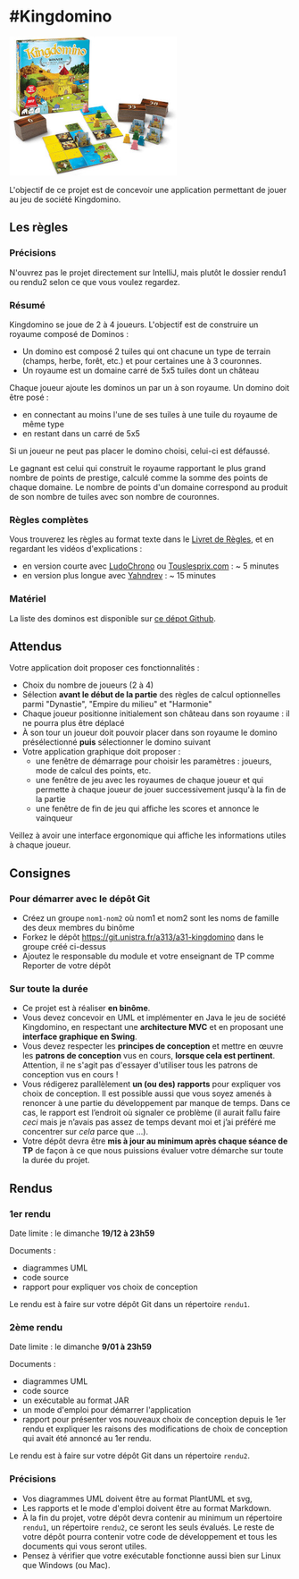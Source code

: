 #Kingdomino
==========

![](rendu1/kingdomino/ressources/kingdomino_elements_small.jpg)

L'objectif de ce projet est de concevoir une application permettant de jouer au jeu de société Kingdomino.

Les règles
----------

### Précisions
N'ouvrez pas le projet directement sur IntelliJ, mais plutôt le dossier rendu1 ou rendu2 selon ce que vous voulez regardez.

### Résumé

Kingdomino se joue de 2 à 4 joueurs. L'objectif est de construire un royaume composé de Dominos :

- Un domino est composé 2 tuiles qui ont chacune un type de terrain (champs, herbe, forêt, etc.) et pour certaines une à 3 couronnes.
- Un royaume est un domaine carré de 5x5 tuiles dont un château

Chaque joueur ajoute les dominos un par un à son royaume. Un domino doit être posé :

- en connectant au moins l'une de ses tuiles à une tuile du royaume de même type
- en restant dans un carré de 5x5

Si un joueur ne peut pas placer le domino choisi, celui-ci est défaussé.

Le gagnant est celui qui construit le royaume rapportant le plus grand nombre de points de prestige, calculé comme la somme des points de chaque domaine. Le nombre de points d'un domaine correspond au produit de son nombre de tuiles avec son nombre de couronnes.

### Règles complètes

Vous trouverez les règles au format texte dans le [Livret de Règles](rendu1/docs/reglesKingdomino.pdf), et en regardant les vidéos d'explications :

- en version courte avec [LudoChrono](https://www.youtube.com/watch?v=jnM9yf65rpo) ou [Touslesprix.com](https://www.youtube.com/watch?v=MBPFPKehV44) : ~ 5 minutes
- en version plus longue avec [Yahndrev](https://www.youtube.com/watch?v=93VxIXxthFU) : ~ 15 minutes

### Matériel

La liste des dominos est disponible sur [ce dépot Github](https://github.com/RuPaulsDataRace/Kingdomino-For-Queens).

Attendus
--------

Votre application doit proposer ces fonctionnalités :

- Choix du nombre de joueurs (2 à 4)
- Sélection **avant le début de la partie** des règles de calcul optionnelles parmi "Dynastie", "Empire du milieu" et "Harmonie"
- Chaque joueur positionne initialement son château dans son royaume : il ne pourra plus être déplacé
- À son tour un joueur doit pouvoir placer dans son royaume le domino présélectionné **puis** sélectionner le domino suivant
- Votre application graphique doit proposer :
  - une fenêtre de démarrage pour choisir les paramètres : joueurs, mode de calcul des points, etc.
  - une fenêtre de jeu avec les royaumes de chaque joueur et qui permette à chaque joueur de jouer successivement jusqu'à la fin de la partie
  - une fenêtre de fin de jeu qui affiche les scores et annonce le vainqueur

Veillez à avoir une interface ergonomique qui affiche les informations utiles à chaque joueur.

Consignes
---------

### Pour démarrer avec le dépôt Git

- Créez un groupe `nom1-nom2` où nom1 et nom2 sont les noms de famille des deux membres du binôme
- Forkez le dépôt https://git.unistra.fr/a313/a31-kingdomino dans le groupe créé ci-dessus
- Ajoutez le responsable du module et votre enseignant de TP comme Reporter de votre dépôt

### Sur toute la durée 

- Ce projet est à réaliser **en binôme**.
- Vous devez concevoir en UML et implémenter en Java le jeu de société Kingdomino, en respectant une **architecture MVC** et en proposant une **interface graphique en Swing**.
- Vous devez respecter les **principes de conception** et mettre en œuvre les **patrons de conception** vus en cours, **lorsque cela est pertinent**. Attention, il ne s'agit pas d'essayer d'utiliser tous les patrons de conception vus en cours !
- Vous rédigerez parallèlement **un (ou des) rapports** pour expliquer vos choix de conception. Il est possible aussi que vous soyez amenés à renoncer à une partie du développement par manque de temps. Dans ce cas, le rapport est l’endroit où signaler ce problème (il aurait fallu faire *ceci* mais je n’avais pas assez de temps devant moi et j’ai préféré me concentrer sur *cela* parce que ...).
- Votre dépôt devra être **mis à jour au minimum après chaque séance de TP** de façon à ce que nous puissions évaluer votre démarche sur toute la durée du projet.

Rendus
------

### 1er rendu

Date limite : le dimanche **19/12 à 23h59**

Documents :

- diagrammes UML
- code source
- rapport pour expliquer vos choix de conception

Le rendu est à faire sur votre dépôt Git dans un répertoire `rendu1`.

### 2ème rendu

Date limite : le dimanche **9/01 à 23h59**

Documents :

- diagrammes UML
- code source
- un exécutable au format JAR
- un mode d'emploi pour démarrer l'application
- rapport pour présenter vos nouveaux choix de conception depuis le 1er rendu et expliquer les raisons des modifications de choix de conception qui avait été annoncé au 1er rendu.

Le rendu est à faire sur votre dépôt Git dans un répertoire `rendu2`.

### Précisions

- Vos diagrammes UML doivent être au format PlantUML et svg,
- Les rapports et le mode d'emploi doivent être au format Markdown.
- À la fin du projet, votre dépôt devra contenir au minimum un répertoire `rendu1`, un répertoire `rendu2`, ce seront les seuls évalués. Le reste de votre dépôt pourra contenir votre code de développement et tous les documents qui vous seront utiles.
- Pensez à vérifier que votre exécutable fonctionne aussi bien sur Linux que Windows (ou Mac).
